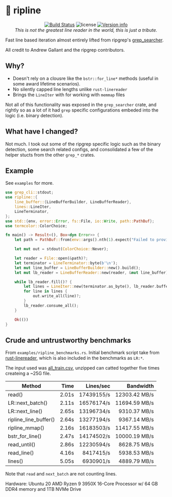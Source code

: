 # 🌊 ripline

<p align="center">
  <a href="https://github.com/sstadick/ripline/actions?query=workflow%3Aci"><img src="https://github.com/sstadick/ripline/workflows/ci/badge.svg" alt="Build Status"></a>
  <img src="https://img.shields.io/crates/l/ripline.svg" alt="license">
  <a href="https://crates.io/crates/ripline"><img src="https://img.shields.io/crates/v/ripline.svg?colorB=319e8c" alt="Version info"></a><br>
 <i>This is not the greatest line reader in the world, this is just a tribute.</i>
</p>

Fast line based iteration almost entirely lifted from ripgrep's [grep_searcher](https://github.com/BurntSushi/ripgrep/tree/master/crates/searcher).

All credit to Andrew Gallant and the ripgrep contributors.

## Why?

- Doesn't rely on a clousre like the `bstr::for_line*` methods (useful in some award lifetime scenarios).
- No silently capped line lengths unlike `rust-linereader`
- Brings the `LineIter` with for working with `memmap` files

Not all of this functionality was exposed in the `grep_searcher` crate, and rightly so as a lot of it had `grep` specific configurations embeded into the logic (i.e. binary detection).

## What have I changed?

Not much. I took out some of the ripgrep specific logic such as the binary detection, some search related configs, and consolidated a few of the helper stucts from the other `grep_*` crates.

## Example

See `examples` for more.

```rust
use grep_cli::stdout;
use ripline::{
    line_buffer::{LineBufferBuilder, LineBufferReader},
    lines::LineIter,
    LineTerminator,
};
use std::{env, error::Error, fs::File, io::Write, path::PathBuf};
use termcolor::ColorChoice;

fn main() -> Result<(), Box<dyn Error>> {
    let path = PathBuf::from(env::args().nth(1).expect("Failed to provide input file"));

    let mut out = stdout(ColorChoice::Never);

    let reader = File::open(&path)?;
    let terminator = LineTerminator::byte(b'\n');
    let mut line_buffer = LineBufferBuilder::new().build();
    let mut lb_reader = LineBufferReader::new(reader, &mut line_buffer);

    while lb_reader.fill()? {
        let lines = LineIter::new(terminator.as_byte(), lb_reader.buffer());
        for line in lines {
            out.write_all(line)?;
        }
        lb_reader.consume_all();
    }

    Ok(())
}
```

## Crude and untrustworthy benchmarks

From `examples/ripline_benchmarks.rs`. Initial benchmark script take from [rust-linereader](https://github.com/Freaky/rust-linereader), which is also included in the benchmarks as `LR:*`.

The input used was [all_train.csv](https://archive.ics.uci.edu/ml/machine-learning-databases/00347/all_train.csv.gz), unzipped can catted together five times createing a ~25G file.

| Method                |  Time |  Lines/sec |     Bandwidth |
| --------------------- | ----: | ---------: | ------------: |
| read()                | 2.01s | 17439155/s | 12303.42 MB/s |
| LR::next_batch()      | 2.11s | 16576174/s | 11694.59 MB/s |
| LR::next_line()       | 2.65s | 13196734/s |  9310.37 MB/s |
| ripline_line_buffer() | 2.64s | 13277194/s |  9367.14 MB/s |
| ripline_mmap()        | 2.16s | 16183503/s | 11417.55 MB/s |
| bstr_for_line()       | 2.47s | 14174502/s | 10000.19 MB/s |
| read_until()          | 2.86s | 12230594/s |  8628.75 MB/s |
| read_line()           | 4.16s |  8417415/s |  5938.53 MB/s |
| lines()               | 5.05s |  6930901/s |  4889.79 MB/s |

Note that `read` and `next_batch` are not counting lines.

Hardware: Ubuntu 20 AMD Ryzen 9 3950X 16-Core Processor w/ 64 GB DDR4 memory and 1TB NVMe Drive
